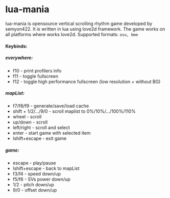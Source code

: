 # lua-mania

lua-mania is opensource vertical scrolling rhythm game developed by semyon422.
It is written in lua using love2d framework.
The game works on all platforms where works love2d.
Supported formats: `osu, bme`

#### Keybinds:
##### everywhere:
- f10 - print profilers info
- f11 - toggle fullscreen
- f12 - toggle high performance fullscreen (low resolution + without BG)

##### mapList:
- f7/f8/f9 - generate/save/load cache
- shift + 1/2/.../9/0 - scroll maplist to 0%/10%/.../100%/110%
- wheel - scroll
- up/down - scroll
- left/right - scroll and select
- enter - start game with selected item
- lshift+escape - exit game

##### game:
- escape - play/pause
- lshift+escape - back to mapList
- f3/f4 - speed down/up
- f5/f6 - SVs power down/up
- 1/2 - pitch down/up
- 9/0 - offset down/up
